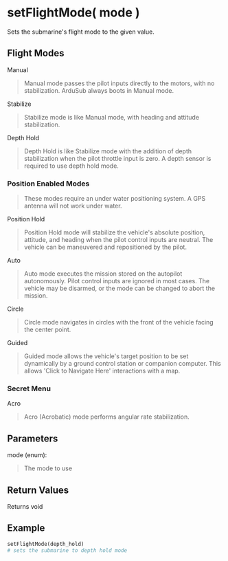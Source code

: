 # setFlightMode( mode )

Sets the submarine's flight mode to the given value.

## Flight Modes

Manual
> Manual mode passes the pilot inputs directly to the motors, with no stabilization. ArduSub always boots in Manual mode.

Stabilize
> Stabilize mode is like Manual mode, with heading and attitude stabilization.

Depth Hold
> Depth Hold is like Stabilize mode with the addition of depth stabilization when the pilot throttle input is zero. A depth sensor is required to use depth hold mode.

### Position Enabled Modes

> These modes require an under water positioning system. A GPS antenna will not work under water.

Position Hold
> Position Hold mode will stabilize the vehicle's absolute position, attitude, and heading when the pilot control inputs are neutral. The vehicle can be maneuvered and repositioned by the pilot.

Auto
> Auto mode executes the mission stored on the autopilot autonomously. Pilot control inputs are ignored in most cases. The vehicle may be disarmed, or the mode can be changed to abort the mission.

Circle
> Circle mode navigates in circles with the front of the vehicle facing the center point.

Guided
> Guided mode allows the vehicle's target position to be set dynamically by a ground control station or companion computer. This allows 'Click to Navigate Here' interactions with a map.

### Secret Menu

Acro
> Acro (Acrobatic) mode performs angular rate stabilization.

## Parameters

mode (enum):  
> The mode to use

## Return Values

Returns void

## Example

```py
setFlightMode(depth_hold)
# sets the submarine to depth hold mode
```

